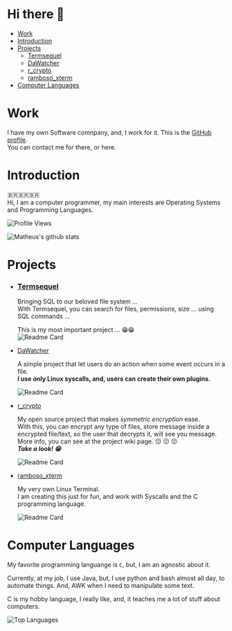 # Hi there 👋
- [Work](#work)
- [Introduction](#Introduction)
- [Projects](#projects)  
  + [Termsequel](#Termsequel)
  + [DaWatcher](#DaWatcher)
  + [r_crypto](#r_crypto)
  + [ramboso_xterm](#ramboso_xterm)
- [Computer Languages](#computer-languages)

# Work
I have my own Software comnpany, and, I work for it. This is the [GitHub profile](https://github.com/Rambo-Industries).   
You can contact me for there, or here.

# Introduction
🇧🇷🇧🇷🇧🇷       
Hi, I am a computer programmer, my main interests are Operating Systems and Programming Languages.    

![Profile Views](http://estruyf-github.azurewebsites.net/api/VisitorHit?user=sgtcortez&repo=sgtcortez&countColorcountColor)

![Matheus's github stats](https://github-readme-stats.vercel.app/api?username=sgtcortez&show_icons=true&theme=dark&include_all_commits=true)

# Projects

- ### [Termsequel](https://github.com/sgtcortez/Termsequel)

  Bringing SQL to our beloved file system ...     
  With Termsequel, you can search for files, permissions, size ... using SQL commands ...
  
  This is my most important project ... :grin::grin:     
  ![Readme Card](https://github-readme-stats.vercel.app/api/pin?username=sgtcortez&repo=Termsequel&theme=dark)      

- [DaWatcher](https://github.com/sgtcortez/DaWatcher)

  A simple project that let users do an action when some event occurs in a file.     
  **I use only Linux syscalls, and, users can create their own plugins.**
  
  ![Readme Card](https://github-readme-stats.vercel.app/api/pin?username=sgtcortez&repo=DaWatcher&theme=dark)      

- [r_crypto](https://github.com/iammatheusrambo/r_crypto)
  
  My open source project that makes *symmetric encryption* ease.   
  With this, you can encrypt any type of files, store message inside a encrypted file/text, so the user that decrypts it, will see you message.      
  More info, you can see at the project wiki page. :kissing: :kissing: :kissing:     
  ***Take a look! :grin:***
  
  ![Readme Card](https://github-readme-stats.vercel.app/api/pin?username=sgtcortez&repo=r_crypto&theme=dark)       


- [ramboso_xterm](https://github.com/sgtcortez/ramboso_xterm)

  My very own Linux Terminal.   
  I am creating this just for fun, and work with Syscalls and the C programming language.   
  
  ![Readme Card](https://github-readme-stats.vercel.app/api/pin?username=sgtcortez&repo=ramboso_xterm&theme=dark)     

# Computer Languages
My favorite programming languange is `C`, but, I am an agnostic about it.    

Currently, at my job, I use Java, but, I use python and bash almost all day, to automate things. And, AWK when I need to manipulate some text.  

C is my hobby language, I really like, and, it teaches me a lot of stuff about computers.

![Top Languages](https://github-readme-stats.vercel.app/api/top-langs?username=sgtcortez&show_icons=true&theme=dark)
